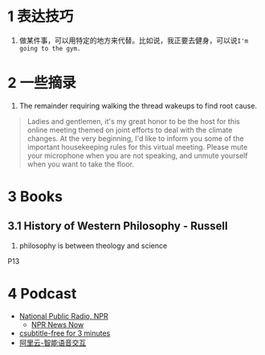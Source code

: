 
# 1 表达技巧

1. 做某件事，可以用特定的地方来代替。比如说，我正要去健身，可以说`I'm going to the gym.`

# 2 一些摘录

1. The remainder requiring walking the thread wakeups to find root cause.

> Ladies and gentlemen, it's my great honor to be the host for this online meeting themed on joint efforts to deal with the climate changes.
> At the very beginning, I'd like to inform you some of the important housekeeping rules for this virtual meeting. Please mute your microphone when you are not speaking, and unmute yourself when you want to take the floor.

# 3 Books

## 3.1 History of Western Philosophy - Russell

1. philosophy is between theology and science

P13

# 4 Podcast

* [National Public Radio, NPR](https://www.npr.org/)
    * [NPR News Now](https://www.npr.org/podcasts/500005/npr-news-now)
* [csubtitle-free for 3 minutes](https://www.csubtitle.com/)
* [阿里云-智能语音交互](https://nls-portal.console.aliyun.com/overview)


